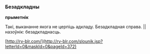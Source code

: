 ### Безадкладны
**прыметнік**

Такі, выкананне якога не церпіць адкладу. Безадкладная справа. || назоўнік: безадкладнасць.

<a rel="author">[http://rv-blr.com/](http://rv-blr.com/slounik.jsp?letterId=0&maskId=0&pageId=372)</a>
